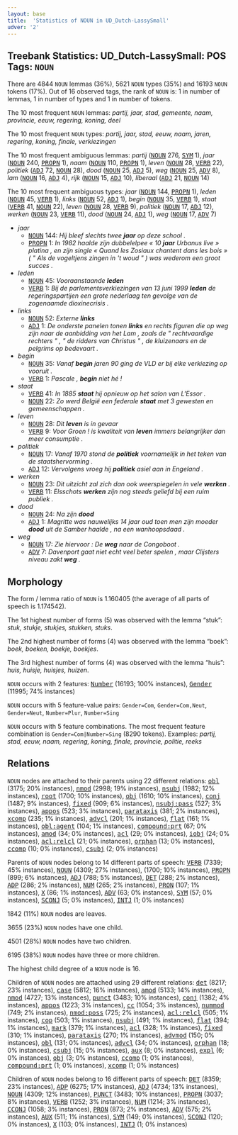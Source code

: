```yaml
---
layout: base
title:  'Statistics of NOUN in UD_Dutch-LassySmall'
udver: '2'
---
```


## Treebank Statistics: UD_Dutch-LassySmall: POS Tags: `NOUN`

There are 4844 `NOUN` lemmas (36%), 5621 `NOUN` types (35%) and 16193 `NOUN` tokens (17%).
Out of 16 observed tags, the rank of `NOUN` is: 1 in number of lemmas, 1 in number of types and 1 in number of tokens.

The 10 most frequent `NOUN` lemmas: <em>partij, jaar, stad, gemeente, naam, provincie, eeuw, regering, koning, deel</em>

The 10 most frequent `NOUN` types:  <em>partij, jaar, stad, eeuw, naam, jaren, regering, koning, finale, verkiezingen</em>

The 10 most frequent ambiguous lemmas: <em>partij</em> (<tt><a href="nl_lassysmall-pos-NOUN.html">NOUN</a></tt> 276, <tt><a href="nl_lassysmall-pos-SYM.html">SYM</a></tt> 1), <em>jaar</em> (<tt><a href="nl_lassysmall-pos-NOUN.html">NOUN</a></tt> 240, <tt><a href="nl_lassysmall-pos-PROPN.html">PROPN</a></tt> 1), <em>naam</em> (<tt><a href="nl_lassysmall-pos-NOUN.html">NOUN</a></tt> 110, <tt><a href="nl_lassysmall-pos-PROPN.html">PROPN</a></tt> 1), <em>leven</em> (<tt><a href="nl_lassysmall-pos-NOUN.html">NOUN</a></tt> 28, <tt><a href="nl_lassysmall-pos-VERB.html">VERB</a></tt> 22), <em>politiek</em> (<tt><a href="nl_lassysmall-pos-ADJ.html">ADJ</a></tt> 72, <tt><a href="nl_lassysmall-pos-NOUN.html">NOUN</a></tt> 28), <em>dood</em> (<tt><a href="nl_lassysmall-pos-NOUN.html">NOUN</a></tt> 25, <tt><a href="nl_lassysmall-pos-ADJ.html">ADJ</a></tt> 5), <em>weg</em> (<tt><a href="nl_lassysmall-pos-NOUN.html">NOUN</a></tt> 25, <tt><a href="nl_lassysmall-pos-ADV.html">ADV</a></tt> 8), <em>lam</em> (<tt><a href="nl_lassysmall-pos-NOUN.html">NOUN</a></tt> 16, <tt><a href="nl_lassysmall-pos-ADJ.html">ADJ</a></tt> 4), <em>rijk</em> (<tt><a href="nl_lassysmall-pos-NOUN.html">NOUN</a></tt> 15, <tt><a href="nl_lassysmall-pos-ADJ.html">ADJ</a></tt> 10), <em>liberaal</em> (<tt><a href="nl_lassysmall-pos-ADJ.html">ADJ</a></tt> 21, <tt><a href="nl_lassysmall-pos-NOUN.html">NOUN</a></tt> 14)

The 10 most frequent ambiguous types:  <em>jaar</em> (<tt><a href="nl_lassysmall-pos-NOUN.html">NOUN</a></tt> 144, <tt><a href="nl_lassysmall-pos-PROPN.html">PROPN</a></tt> 1), <em>leden</em> (<tt><a href="nl_lassysmall-pos-NOUN.html">NOUN</a></tt> 45, <tt><a href="nl_lassysmall-pos-VERB.html">VERB</a></tt> 1), <em>links</em> (<tt><a href="nl_lassysmall-pos-NOUN.html">NOUN</a></tt> 52, <tt><a href="nl_lassysmall-pos-ADJ.html">ADJ</a></tt> 1), <em>begin</em> (<tt><a href="nl_lassysmall-pos-NOUN.html">NOUN</a></tt> 35, <tt><a href="nl_lassysmall-pos-VERB.html">VERB</a></tt> 1), <em>staat</em> (<tt><a href="nl_lassysmall-pos-VERB.html">VERB</a></tt> 41, <tt><a href="nl_lassysmall-pos-NOUN.html">NOUN</a></tt> 22), <em>leven</em> (<tt><a href="nl_lassysmall-pos-NOUN.html">NOUN</a></tt> 28, <tt><a href="nl_lassysmall-pos-VERB.html">VERB</a></tt> 9), <em>politiek</em> (<tt><a href="nl_lassysmall-pos-NOUN.html">NOUN</a></tt> 17, <tt><a href="nl_lassysmall-pos-ADJ.html">ADJ</a></tt> 12), <em>werken</em> (<tt><a href="nl_lassysmall-pos-NOUN.html">NOUN</a></tt> 23, <tt><a href="nl_lassysmall-pos-VERB.html">VERB</a></tt> 11), <em>dood</em> (<tt><a href="nl_lassysmall-pos-NOUN.html">NOUN</a></tt> 24, <tt><a href="nl_lassysmall-pos-ADJ.html">ADJ</a></tt> 1), <em>weg</em> (<tt><a href="nl_lassysmall-pos-NOUN.html">NOUN</a></tt> 17, <tt><a href="nl_lassysmall-pos-ADV.html">ADV</a></tt> 7)


* <em>jaar</em>
  * <tt><a href="nl_lassysmall-pos-NOUN.html">NOUN</a></tt> 144: <em>Hij bleef slechts twee <b>jaar</b> op deze school .</em>
  * <tt><a href="nl_lassysmall-pos-PROPN.html">PROPN</a></tt> 1: <em>In 1982 haalde zijn dubbelelpee « 10 <b>jaar</b> Urbanus live » platina , en zijn single « Quand les Zosiaux chantent dans les bois » ( " Als de vogeltjens zingen in 't woud " ) was wederom een groot succes .</em>
* <em>leden</em>
  * <tt><a href="nl_lassysmall-pos-NOUN.html">NOUN</a></tt> 45: <em>Vooraanstaande <b>leden</b></em>
  * <tt><a href="nl_lassysmall-pos-VERB.html">VERB</a></tt> 1: <em>Bij de parlementsverkiezingen van 13 juni 1999 <b>leden</b> de regeringspartijen een grote nederlaag ten gevolge van de zogenaamde dioxinecrisis .</em>
* <em>links</em>
  * <tt><a href="nl_lassysmall-pos-NOUN.html">NOUN</a></tt> 52: <em>Externe <b>links</b></em>
  * <tt><a href="nl_lassysmall-pos-ADJ.html">ADJ</a></tt> 1: <em>De onderste panelen tonen <b>links</b> en rechts figuren die op weg zijn naar de aanbidding van het Lam , zoals de " rechtvaardige rechters " , " de ridders van Christus " , de kluizenaars en de pelgrims op bedevaart .</em>
* <em>begin</em>
  * <tt><a href="nl_lassysmall-pos-NOUN.html">NOUN</a></tt> 35: <em>Vanaf <b>begin</b> jaren 90 ging de VLD er bij elke verkiezing op vooruit .</em>
  * <tt><a href="nl_lassysmall-pos-VERB.html">VERB</a></tt> 1: <em>Pascale , <b>begin</b> niet hé !</em>
* <em>staat</em>
  * <tt><a href="nl_lassysmall-pos-VERB.html">VERB</a></tt> 41: <em>In 1885 <b>staat</b> hij opnieuw op het salon van L'Essor .</em>
  * <tt><a href="nl_lassysmall-pos-NOUN.html">NOUN</a></tt> 22: <em>Zo werd België een federale <b>staat</b> met 3 gewesten en gemeenschappen .</em>
* <em>leven</em>
  * <tt><a href="nl_lassysmall-pos-NOUN.html">NOUN</a></tt> 28: <em>Dit <b>leven</b> is in gevaar</em>
  * <tt><a href="nl_lassysmall-pos-VERB.html">VERB</a></tt> 9: <em>Voor Groen ! is kwaliteit van <b>leven</b> immers belangrijker dan meer consumptie .</em>
* <em>politiek</em>
  * <tt><a href="nl_lassysmall-pos-NOUN.html">NOUN</a></tt> 17: <em>Vanaf 1970 stond de <b>politiek</b> voornamelijk in het teken van de staatshervorming .</em>
  * <tt><a href="nl_lassysmall-pos-ADJ.html">ADJ</a></tt> 12: <em>Vervolgens vroeg hij <b>politiek</b> asiel aan in Engeland .</em>
* <em>werken</em>
  * <tt><a href="nl_lassysmall-pos-NOUN.html">NOUN</a></tt> 23: <em>Dit uitzicht zal zich dan ook weerspiegelen in vele <b>werken</b> .</em>
  * <tt><a href="nl_lassysmall-pos-VERB.html">VERB</a></tt> 11: <em>Elsschots <b>werken</b> zijn nog steeds geliefd bij een ruim publiek .</em>
* <em>dood</em>
  * <tt><a href="nl_lassysmall-pos-NOUN.html">NOUN</a></tt> 24: <em>Na zijn <b>dood</b></em>
  * <tt><a href="nl_lassysmall-pos-ADJ.html">ADJ</a></tt> 1: <em>Magritte was nauwelijks 14 jaar oud toen men zijn moeder <b>dood</b> uit de Samber haalde , na een wanhoopsdaad .</em>
* <em>weg</em>
  * <tt><a href="nl_lassysmall-pos-NOUN.html">NOUN</a></tt> 17: <em>Zie hiervoor : De <b>weg</b> naar de Congoboot .</em>
  * <tt><a href="nl_lassysmall-pos-ADV.html">ADV</a></tt> 7: <em>Davenport gaat niet echt veel beter spelen , maar Clijsters niveau zakt <b>weg</b> .</em>

## Morphology

The form / lemma ratio of `NOUN` is 1.160405 (the average of all parts of speech is 1.174542).

The 1st highest number of forms (5) was observed with the lemma “stuk”: <em>stuk, stukje, stukjes, stukken, stuks</em>.

The 2nd highest number of forms (4) was observed with the lemma “boek”: <em>boek, boeken, boekje, boekjes</em>.

The 3rd highest number of forms (4) was observed with the lemma “huis”: <em>huis, huisje, huisjes, huizen</em>.

`NOUN` occurs with 2 features: <tt><a href="nl_lassysmall-feat-Number.html">Number</a></tt> (16193; 100% instances), <tt><a href="nl_lassysmall-feat-Gender.html">Gender</a></tt> (11995; 74% instances)

`NOUN` occurs with 5 feature-value pairs: `Gender=Com`, `Gender=Com,Neut`, `Gender=Neut`, `Number=Plur`, `Number=Sing`

`NOUN` occurs with 5 feature combinations.
The most frequent feature combination is `Gender=Com|Number=Sing` (8290 tokens).
Examples: <em>partij, stad, eeuw, naam, regering, koning, finale, provincie, politie, reeks</em>


## Relations

`NOUN` nodes are attached to their parents using 22 different relations: <tt><a href="nl_lassysmall-dep-obl.html">obl</a></tt> (3175; 20% instances), <tt><a href="nl_lassysmall-dep-nmod.html">nmod</a></tt> (2998; 19% instances), <tt><a href="nl_lassysmall-dep-nsubj.html">nsubj</a></tt> (1982; 12% instances), <tt><a href="nl_lassysmall-dep-root.html">root</a></tt> (1700; 10% instances), <tt><a href="nl_lassysmall-dep-obj.html">obj</a></tt> (1610; 10% instances), <tt><a href="nl_lassysmall-dep-conj.html">conj</a></tt> (1487; 9% instances), <tt><a href="nl_lassysmall-dep-fixed.html">fixed</a></tt> (909; 6% instances), <tt><a href="nl_lassysmall-dep-nsubj-pass.html">nsubj:pass</a></tt> (527; 3% instances), <tt><a href="nl_lassysmall-dep-appos.html">appos</a></tt> (523; 3% instances), <tt><a href="nl_lassysmall-dep-parataxis.html">parataxis</a></tt> (381; 2% instances), <tt><a href="nl_lassysmall-dep-xcomp.html">xcomp</a></tt> (235; 1% instances), <tt><a href="nl_lassysmall-dep-advcl.html">advcl</a></tt> (201; 1% instances), <tt><a href="nl_lassysmall-dep-flat.html">flat</a></tt> (161; 1% instances), <tt><a href="nl_lassysmall-dep-obl-agent.html">obl:agent</a></tt> (104; 1% instances), <tt><a href="nl_lassysmall-dep-compound-prt.html">compound:prt</a></tt> (67; 0% instances), <tt><a href="nl_lassysmall-dep-amod.html">amod</a></tt> (34; 0% instances), <tt><a href="nl_lassysmall-dep-acl.html">acl</a></tt> (29; 0% instances), <tt><a href="nl_lassysmall-dep-iobj.html">iobj</a></tt> (24; 0% instances), <tt><a href="nl_lassysmall-dep-acl-relcl.html">acl:relcl</a></tt> (21; 0% instances), <tt><a href="nl_lassysmall-dep-orphan.html">orphan</a></tt> (13; 0% instances), <tt><a href="nl_lassysmall-dep-ccomp.html">ccomp</a></tt> (10; 0% instances), <tt><a href="nl_lassysmall-dep-csubj.html">csubj</a></tt> (2; 0% instances)

Parents of `NOUN` nodes belong to 14 different parts of speech: <tt><a href="nl_lassysmall-pos-VERB.html">VERB</a></tt> (7339; 45% instances), <tt><a href="nl_lassysmall-pos-NOUN.html">NOUN</a></tt> (4309; 27% instances),  (1700; 10% instances), <tt><a href="nl_lassysmall-pos-PROPN.html">PROPN</a></tt> (899; 6% instances), <tt><a href="nl_lassysmall-pos-ADJ.html">ADJ</a></tt> (788; 5% instances), <tt><a href="nl_lassysmall-pos-DET.html">DET</a></tt> (288; 2% instances), <tt><a href="nl_lassysmall-pos-ADP.html">ADP</a></tt> (286; 2% instances), <tt><a href="nl_lassysmall-pos-NUM.html">NUM</a></tt> (265; 2% instances), <tt><a href="nl_lassysmall-pos-PRON.html">PRON</a></tt> (107; 1% instances), <tt><a href="nl_lassysmall-pos-X.html">X</a></tt> (86; 1% instances), <tt><a href="nl_lassysmall-pos-ADV.html">ADV</a></tt> (63; 0% instances), <tt><a href="nl_lassysmall-pos-SYM.html">SYM</a></tt> (57; 0% instances), <tt><a href="nl_lassysmall-pos-SCONJ.html">SCONJ</a></tt> (5; 0% instances), <tt><a href="nl_lassysmall-pos-INTJ.html">INTJ</a></tt> (1; 0% instances)

1842 (11%) `NOUN` nodes are leaves.

3655 (23%) `NOUN` nodes have one child.

4501 (28%) `NOUN` nodes have two children.

6195 (38%) `NOUN` nodes have three or more children.

The highest child degree of a `NOUN` node is 16.

Children of `NOUN` nodes are attached using 29 different relations: <tt><a href="nl_lassysmall-dep-det.html">det</a></tt> (8217; 23% instances), <tt><a href="nl_lassysmall-dep-case.html">case</a></tt> (5812; 16% instances), <tt><a href="nl_lassysmall-dep-amod.html">amod</a></tt> (5133; 14% instances), <tt><a href="nl_lassysmall-dep-nmod.html">nmod</a></tt> (4727; 13% instances), <tt><a href="nl_lassysmall-dep-punct.html">punct</a></tt> (3483; 10% instances), <tt><a href="nl_lassysmall-dep-conj.html">conj</a></tt> (1382; 4% instances), <tt><a href="nl_lassysmall-dep-appos.html">appos</a></tt> (1223; 3% instances), <tt><a href="nl_lassysmall-dep-cc.html">cc</a></tt> (1054; 3% instances), <tt><a href="nl_lassysmall-dep-nummod.html">nummod</a></tt> (749; 2% instances), <tt><a href="nl_lassysmall-dep-nmod-poss.html">nmod:poss</a></tt> (725; 2% instances), <tt><a href="nl_lassysmall-dep-acl-relcl.html">acl:relcl</a></tt> (505; 1% instances), <tt><a href="nl_lassysmall-dep-cop.html">cop</a></tt> (503; 1% instances), <tt><a href="nl_lassysmall-dep-nsubj.html">nsubj</a></tt> (491; 1% instances), <tt><a href="nl_lassysmall-dep-flat.html">flat</a></tt> (394; 1% instances), <tt><a href="nl_lassysmall-dep-mark.html">mark</a></tt> (379; 1% instances), <tt><a href="nl_lassysmall-dep-acl.html">acl</a></tt> (328; 1% instances), <tt><a href="nl_lassysmall-dep-fixed.html">fixed</a></tt> (310; 1% instances), <tt><a href="nl_lassysmall-dep-parataxis.html">parataxis</a></tt> (270; 1% instances), <tt><a href="nl_lassysmall-dep-advmod.html">advmod</a></tt> (150; 0% instances), <tt><a href="nl_lassysmall-dep-obl.html">obl</a></tt> (131; 0% instances), <tt><a href="nl_lassysmall-dep-advcl.html">advcl</a></tt> (34; 0% instances), <tt><a href="nl_lassysmall-dep-orphan.html">orphan</a></tt> (18; 0% instances), <tt><a href="nl_lassysmall-dep-csubj.html">csubj</a></tt> (15; 0% instances), <tt><a href="nl_lassysmall-dep-aux.html">aux</a></tt> (8; 0% instances), <tt><a href="nl_lassysmall-dep-expl.html">expl</a></tt> (6; 0% instances), <tt><a href="nl_lassysmall-dep-obj.html">obj</a></tt> (3; 0% instances), <tt><a href="nl_lassysmall-dep-ccomp.html">ccomp</a></tt> (1; 0% instances), <tt><a href="nl_lassysmall-dep-compound-prt.html">compound:prt</a></tt> (1; 0% instances), <tt><a href="nl_lassysmall-dep-xcomp.html">xcomp</a></tt> (1; 0% instances)

Children of `NOUN` nodes belong to 16 different parts of speech: <tt><a href="nl_lassysmall-pos-DET.html">DET</a></tt> (8359; 23% instances), <tt><a href="nl_lassysmall-pos-ADP.html">ADP</a></tt> (6275; 17% instances), <tt><a href="nl_lassysmall-pos-ADJ.html">ADJ</a></tt> (4734; 13% instances), <tt><a href="nl_lassysmall-pos-NOUN.html">NOUN</a></tt> (4309; 12% instances), <tt><a href="nl_lassysmall-pos-PUNCT.html">PUNCT</a></tt> (3483; 10% instances), <tt><a href="nl_lassysmall-pos-PROPN.html">PROPN</a></tt> (3037; 8% instances), <tt><a href="nl_lassysmall-pos-VERB.html">VERB</a></tt> (1252; 3% instances), <tt><a href="nl_lassysmall-pos-NUM.html">NUM</a></tt> (1214; 3% instances), <tt><a href="nl_lassysmall-pos-CCONJ.html">CCONJ</a></tt> (1058; 3% instances), <tt><a href="nl_lassysmall-pos-PRON.html">PRON</a></tt> (873; 2% instances), <tt><a href="nl_lassysmall-pos-ADV.html">ADV</a></tt> (575; 2% instances), <tt><a href="nl_lassysmall-pos-AUX.html">AUX</a></tt> (511; 1% instances), <tt><a href="nl_lassysmall-pos-SYM.html">SYM</a></tt> (149; 0% instances), <tt><a href="nl_lassysmall-pos-SCONJ.html">SCONJ</a></tt> (120; 0% instances), <tt><a href="nl_lassysmall-pos-X.html">X</a></tt> (103; 0% instances), <tt><a href="nl_lassysmall-pos-INTJ.html">INTJ</a></tt> (1; 0% instances)

